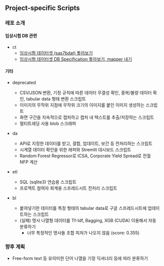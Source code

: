 ## Project-specific Scripts
### 레포 소개
#### 임상시험 DB 관련
* ct
   * [임상시험 데이터셋 (sas7bdat) 톺아보기](https://github.com/yuninze/pub/blob/main/ct/dm.ipynb)
   * [임상시험 데이터셋 DB Specification 톺아보기, mapper 내기](https://github.com/yuninze/pub/blob/main/ct/dma.ipynb)

#### 기타
* deprecated
    * CSV/JSON 변환, 기정 규칙에 따른 데이터 무결성 확인, 중복/불량 데이터 확인, tabular data 형태 변환 스크립트
    * 이미지의 무작위 지점에 무작위 크기의 이미지를 붙인 이미지 생성하는 스크립트
    * 화면 구간을 지속적으로 캡처하고 캡처 내 텍스트를 추출/저장하는 스크립트
    * 멀티트레딩 사용 blob 스크래퍼

* da
    * API로 지정한 데이터를 받고, 결합, 업데이트, 보간 등 전처리하는 스크립트
    * 시계열 데이터 확인을 위한 래퍼와 Stremlit 대시보드 스크립트
    * Random Forest Regressor로 ICSA, Corporate Yield Spread로 전월 NFP 계산

* etl
    * SQL (sqlite3) 연습용 스크립트
    * 프로젝트 참여자 회계용 스프레드시트 전처리 스크립트

* bl
    * 붙여넣기한 데이터를 특정 형태의 tabular data로 구글 스프레드시트에 업데이트하는 스크립트
    * (실패) 명사 나열형 데이터를 Tf-Idf, Bagging, XGB (CUDA) 이용해서 자동 분류하기
      * 너무 특정적인 명사들 조합 피처가 나오지 않음 (score: 0.355)

### 향후 계획
* Free-form text 등 유의미한 단어 나열을 기정 딕셔너리 등에 따라 분류하기
